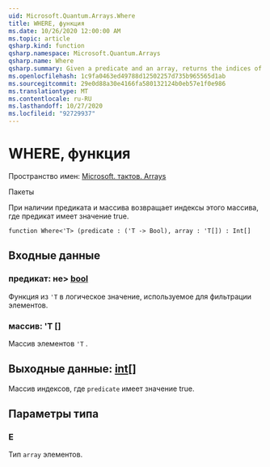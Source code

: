 ```yaml
---
uid: Microsoft.Quantum.Arrays.Where
title: WHERE, функция
ms.date: 10/26/2020 12:00:00 AM
ms.topic: article
qsharp.kind: function
qsharp.namespace: Microsoft.Quantum.Arrays
qsharp.name: Where
qsharp.summary: Given a predicate and an array, returns the indices of that array where the predicate is true.
ms.openlocfilehash: 1c9fa0463ed49788d12502257d735b965565d1ab
ms.sourcegitcommit: 29e0d88a30e4166fa580132124b0eb57e1f0e986
ms.translationtype: MT
ms.contentlocale: ru-RU
ms.lasthandoff: 10/27/2020
ms.locfileid: "92729937"
---
```

# <a name="where-function"></a>WHERE, функция

Пространство имен: [Microsoft. тактов. Arrays](xref:Microsoft.Quantum.Arrays)

Пакеты [](https://nuget.org/packages/)


При наличии предиката и массива возвращает индексы этого массива, где предикат имеет значение true.

```qsharp
function Where<'T> (predicate : ('T -> Bool), array : 'T[]) : Int[]
```


## <a name="input"></a>Входные данные

### <a name="predicate--t---bool"></a>предикат: не> [bool](xref:microsoft.quantum.lang-ref.bool)

Функция из `'T` в логическое значение, используемое для фильтрации элементов.


### <a name="array--t"></a>массив: 'T []

Массив элементов `'T` .



## <a name="output--int"></a>Выходные данные: [int](xref:microsoft.quantum.lang-ref.int)[]

Массив индексов, где `predicate` имеет значение true.

## <a name="type-parameters"></a>Параметры типа

### <a name="t"></a>Е

Тип `array` элементов.